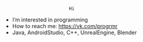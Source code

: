                             Hi
-  I’m interested in programming
-  How to reach me: https://vk.com/progrmr
-  Java, AndroidStudio, C++, UnrealEngine, Blender

<!---
0MysticGuy0/0MysticGuy0 is a ✨ special ✨ repository because its `README.md` (this file) appears on your GitHub profile.
You can click the Preview link to take a look at your changes.
--->
